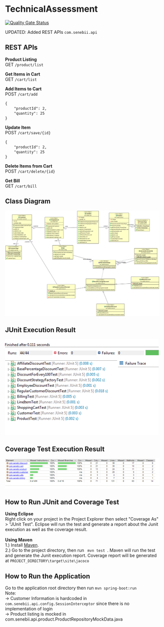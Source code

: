 # TechnicalAssessment 
[![Quality Gate Status](https://sonarcloud.io/api/project_badges/measure?project=senebii_TechnicalAssessment&metric=alert_status)](https://sonarcloud.io/dashboard?id=senebii_TechnicalAssessment)

UPDATED: Added REST APIs ```com.senebii.api```
## REST APIs
<div class="stackedit__html"><p><strong>Product Listing</strong><br>
GET <code>/product/list</code></p>
<p><strong>Get Items in Cart</strong><br>
GET <code>/cart/list</code></p>
<p><strong>Add Items to Cart</strong><br>
POST <code>/cart/add</code></p>
<pre><code>{
	"productId": 2,
	"quantity": 25
}
</code></pre>
<p><strong>Update Item</strong><br>
POST <code>/cart/save/{id}</code></p>
<pre><code>{
	"productId": 2,
	"quantity": 25
}
</code></pre>
<p><strong>Delete Items from Cart</strong><br>
POST <code>/cart/delete/{id}</code></p>
<p><strong>Get Bill</strong><br>
GET <code>/cart/bill</code></p>
</div>


## Class Diagram
![Alt text](TechAssessmentUML.png?raw=true "Class Diagram")


## JUnit Execution Result
![Alt text](junit.PNG?raw=true "Class Diagram")


## Coverage Test Execution Result
![Alt text](coverage.PNG?raw=true "Class Diagram")

## How to Run JUnit and Coverage Test
<b> Using Eclipse </b>
<br/>
Right click on your project in the Project Explorer then select "Coverage As" > "JUnit Test". Eclipse will run the test and generate a report about the Junit execution as well as the coverage result.
<br/>
<br/>
<b> Using Maven </b>
<br/>
1.) Install <a href="https://maven.apache.org/install.html">Maven</a>.
<br/>
2.) Go to the project directory, then run <code> mvn test </code>. Maven will run the test and generate  the Junit execution report. Coverage report will be generated at <code>PROJECT_DIRECTORY\target\site\jacoco</code>


## How to Run the Application
Go to the application root directory then run `mvn spring-boot:run` <br/>
Note: <br/>
-> Customer Information is hardcoded in `com.senebii.api.config.SessionInterceptor` since there is no implementation of login<br/>
-> Product listing is mocked in com.senebii.api.product.ProductRepositoryMockData.java<br/>
